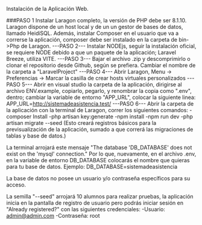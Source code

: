 Instalación de la Aplicación Web.

###PASO 1
Instalar Laragon completo, la versión de PHP debe ser 8.1.10.
Laragon dispone de un host local y de un un gestor de bases de datos, llamado HeidiSQL.
Además, instalar Composer en el usuario que va a correrse la aplicación, composer debe ser instalado en la carpeta de bin->Php de Laragon.
---PASO 2---
Instalar NODEjs, seguir la instalación oficial, se requiere NODE debido a que un paquete de la aplicación; Laravel Breeze, utiliza VITE.
---PASO 3---
Bajar el archivo .zip y descomprimirlo o clonar el repositorio desde Github, según se prefiera.
Cambiar el nombre de la carpeta a "LaravelProject"
---PASO 4---
Abrir Laragon, Menu -> Preferencias -> Marcar la casilla de crear hosts virtuales personalizados
---PASO 5---
Abrir en visual studio la carpeta de la aplicación, dirigirse al archivo ENV.example, copiarlo, pegarlo, y renombrar la copia como ".env", dentro; cambiar la variable de entorno "APP_URL", colocar la siguiente linea:
	APP_URL=http://sistemadeasistencia.test/
---PASO 6---
Abrir la carpeta de la aplicación con la terminal de Laragon, correr los siguientes comandos:
	-composer Install
	-php artisan key:generate
	-npm install
	-npm run dev
	-php artisan migrate --seed (Esto creará registros básicos para la previsualización de la 		aplicación, sumado a que correrá las migraciones de tablas y base de datos.)

La terminal arrojará este mensaje "The database 'DB_DATABASE' does not exist on the 'mysql' connection."
Por lo que, nuevamente, en el archivo .env, en la variable de entorno DB_DATABASE colocarás el nombre que quieras para tu base de datos.
Ejemplo:	DB_DATABASE=sistemadeasistencia

La base de datos no posee un usuario y/o contraseña específicos para su acceso.

La semilla "--seed" arrojará 10 alumnos para realizar pruebas, la aplicación inicia en la pantalla de registro de usuario pero podrás iniciar sesión en "Already registered?" con las siguientes credenciales:
	-Usuario: admin@admin.com
	-Contraseña: root
	

